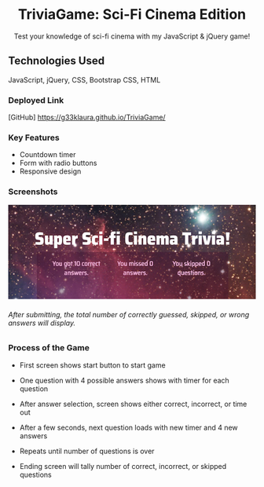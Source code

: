 <h1 align="center">TriviaGame: Sci-Fi Cinema Edition</h1>

<div align="center">  Test your knowledge of sci-fi cinema with my JavaScript &amp; jQuery game!</div>


## Technologies Used
JavaScript, jQuery, CSS, Bootstrap CSS, HTML


### Deployed Link
[GitHub] https://g33klaura.github.io/TriviaGame/


### Key Features
* Countdown timer
* Form with radio buttons
* Responsive design


### Screenshots
![Game Over Screen](assets/images/trivia_screen.png)

###### After submitting, the total number of correctly guessed, skipped, or wrong answers will display.


### Process of the Game

* First screen shows start button to start game

* One question with 4 possible answers shows with timer for each question

* After answer selection, screen shows either correct, incorrect, or time out

* After a few seconds, next question loads with new timer and 4 new answers

* Repeats until number of questions is over

* Ending screen will tally number of correct, incorrect, or skipped questions
